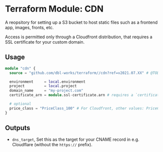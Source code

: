 # Terraform Module: CDN

A reopsitory for setting up a S3 bucket to host static files such as a frontend app, images, fronts, etc.

Access is permitted only through a Cloudfront distribution, that requires a SSL certificate for your custom domain.


## Usage

```terraform
module "cdn" {
  source = "github.com/dbl-works/terraform//cdn?ref=v2021.07.XX" # @TODO: update on release

  environment     = local.environment
  project         = local.project
  domain_name     = "my-project.com"
  certificate_arn = module.ssl-certificate.arn # requires a `certificate` module to be created separately

  # optional
  price_class = "PriceClass_100" # For Cloudfront, other values: PriceClass_All, PriceClass_200
}
```


## Outputs
- `dns_target`, Set this as the target for your CNAME record in e.g. Cloudflare (without the `https://` prefix).
